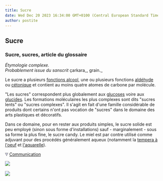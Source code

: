 ```yaml
---
title: Sucre
date: Wed Dec 20 2023 16:34:00 GMT+0100 (Central European Standard Time)
author: postite
---
```


## Sucre
### Sucre, sucres, article du glossaire
 _Étymologie complexe.  
Probablement issue du sanscrit_ çarkara_, grain._

Le sucre a plusieurs [fonctions alcool](alcool.html#fonctionsalcool), une ou plusieurs fonctions [aldéhyde](aldehyde.html) ou [cétonique](cetone.html) et contient au moins quatre atomes de carbone par molécule.

"Les sucres" correspondent plus globalement aux [glucoses](glucose.html) voire aux [glucides](glucide.html). Les formations moléculaires les plus complexes sont dits "sucres lents" ou "sucres complexes". Il s'agit en fait d'une famille considérable de produits dont certains n'ont pas vocation de "sucres" dans le domaine des arts plastiques et décoratifs.

Dans ce domaine, pour en rester aux produits simples, le sucre solide est peu employé (sinon sous forme d'installations) sauf - marginalement - sous sa forme la plus fine, le sucre candy. Le miel est par contre utilisé comme adjuvant pour des procédés généralement aqueux (notamment la [tempera à l'oeuf](oeuf.html#elementspourrecettes) et [l'aquarelle](gommearabaquar.html)).



![](images/flechebas.gif) [Communication](http://www.artrealite.com/annonceurs.htm) 

[![](https://cbonvin.fr/sites/regie.artrealite.com/visuels/campagne1.png)](index-2.html#20131014)

![](https://cbonvin.fr/sites/regie.artrealite.com/visuels/campagne2.png)